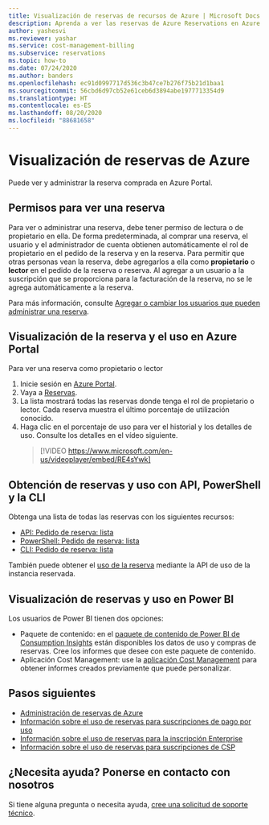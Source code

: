 ```yaml
---
title: Visualización de reservas de recursos de Azure | Microsoft Docs
description: Aprenda a ver las reservas de Azure Reservations en Azure Portal. Consulte la información sobre reservas y uso con las API, PowerShell, la CLI y Power BI.
author: yashesvi
ms.reviewer: yashar
ms.service: cost-management-billing
ms.subservice: reservations
ms.topic: how-to
ms.date: 07/24/2020
ms.author: banders
ms.openlocfilehash: ec91d0997717d536c3b47ce7b276f75b21d1baa1
ms.sourcegitcommit: 56cbd6d97cb52e61ceb6d3894abe1977713354d9
ms.translationtype: HT
ms.contentlocale: es-ES
ms.lasthandoff: 08/20/2020
ms.locfileid: "88681658"
---
```

# <a name="view-azure-reservations"></a>Visualización de reservas de Azure

Puede ver y administrar la reserva comprada en Azure Portal.

## <a name="permissions-to-view-a-reservation"></a>Permisos para ver una reserva

Para ver o administrar una reserva, debe tener permiso de lectura o de propietario en ella. De forma predeterminada, al comprar una reserva, el usuario y el administrador de cuenta obtienen automáticamente el rol de propietario en el pedido de la reserva y en la reserva. Para permitir que otras personas vean la reserva, debe agregarlos a ella como **propietario** o **lector** en el pedido de la reserva o reserva. Al agregar a un usuario a la suscripción que se proporciona para la facturación de la reserva, no se le agrega automáticamente a la reserva. 

Para más información, consulte [Agregar o cambiar los usuarios que pueden administrar una reserva](manage-reserved-vm-instance.md#add-or-change-users-who-can-manage-a-reservation).

## <a name="view-reservation-and-utilization-in-the-azure-portal"></a>Visualización de la reserva y el uso en Azure Portal

Para ver una reserva como propietario o lector

1. Inicie sesión en [Azure Portal](https://portal.azure.com).
2. Vaya a [Reservas](https://portal.azure.com/#blade/Microsoft_Azure_Reservations/ReservationsBrowseBlade).
3. La lista mostrará todas las reservas donde tenga el rol de propietario o lector. Cada reserva muestra el último porcentaje de utilización conocido.
4. Haga clic en el porcentaje de uso para ver el historial y los detalles de uso. Consulte los detalles en el vídeo siguiente.
   > [!VIDEO https://www.microsoft.com/en-us/videoplayer/embed/RE4sYwk] 

## <a name="get-reservations-and-utilization-using-apis-powershell-cli"></a>Obtención de reservas y uso con API, PowerShell y la CLI

Obtenga una lista de todas las reservas con los siguientes recursos:
- [API: Pedido de reserva: lista](/rest/api/reserved-vm-instances/reservationorder/list)
- [PowerShell: Pedido de reserva: lista](/powershell/module/azurerm.reservations/get-azurermreservationorder)
- [CLI: Pedido de reserva: lista](/cli/azure/reservations/reservation-order#az-reservations-reservation-order-list)

También puede obtener el [uso de la reserva](/rest/api/billing/enterprise/billing-enterprise-api-reserved-instance-usage) mediante la API de uso de la instancia reservada. 

## <a name="see-reservations-and-utilization-in-power-bi"></a>Visualización de reservas y uso en Power BI

Los usuarios de Power BI tienen dos opciones:
- Paquete de contenido: en el [paquete de contenido de Power BI de Consumption Insights](/power-bi/desktop-connect-azure-cost-management) están disponibles los datos de uso y compras de reservas. Cree los informes que desee con este paquete de contenido. 
- Aplicación Cost Management: use la [aplicación Cost Management](https://appsource.microsoft.com/product/power-bi/costmanagement.azurecostmanagementapp) para obtener informes creados previamente que puede personalizar.

## <a name="next-steps"></a>Pasos siguientes

- [Administración de reservas de Azure](manage-reserved-vm-instance.md)
- [Información sobre el uso de reservas para suscripciones de pago por uso](understand-reserved-instance-usage.md)
- [Información sobre el uso de reservas para la inscripción Enterprise](understand-reserved-instance-usage-ea.md)
- [Información sobre el uso de reservas para suscripciones de CSP](https://docs.microsoft.com/partner-center/azure-reservations)

## <a name="need-help-contact-us"></a>¿Necesita ayuda? Ponerse en contacto con nosotros

Si tiene alguna pregunta o necesita ayuda, [cree una solicitud de soporte técnico](https://go.microsoft.com/fwlink/?linkid=2083458).
